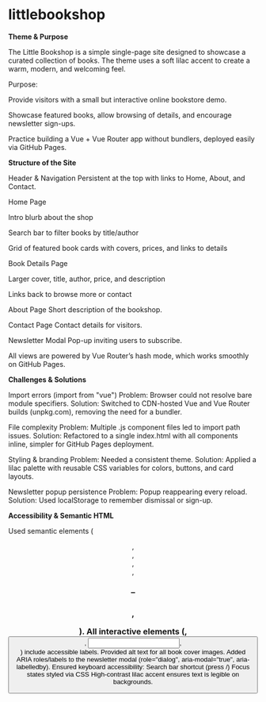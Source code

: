 # littlebookshop

**Theme & Purpose**

The Little Bookshop is a simple single-page site designed to showcase a curated collection of books.
The theme uses a soft lilac accent to create a warm, modern, and welcoming feel.

Purpose:

Provide visitors with a small but interactive online bookstore demo.

Showcase featured books, allow browsing of details, and encourage newsletter sign-ups.

Practice building a Vue + Vue Router app without bundlers, deployed easily via GitHub Pages.

**Structure of the Site**

Header & Navigation
Persistent at the top with links to Home, About, and Contact.

Home Page

Intro blurb about the shop

Search bar to filter books by title/author

Grid of featured book cards with covers, prices, and links to details

Book Details Page

Larger cover, title, author, price, and description

Links back to browse more or contact

About Page
Short description of the bookshop.

Contact Page
Contact details for visitors.

Newsletter Modal
Pop-up inviting users to subscribe.

All views are powered by Vue Router’s hash mode, which works smoothly on GitHub Pages.

**Challenges & Solutions**

Import errors (import from "vue")
Problem: Browser could not resolve bare module specifiers.
Solution: Switched to CDN-hosted Vue and Vue Router builds (unpkg.com), removing the need for a bundler.

File complexity
Problem: Multiple .js component files led to import path issues.
Solution: Refactored to a single index.html with all components inline, simpler for GitHub Pages deployment.

Styling & branding
Problem: Needed a consistent theme.
Solution: Applied a lilac palette with reusable CSS variables for colors, buttons, and card layouts.

Newsletter popup persistence
Problem: Popup reappearing every reload.
Solution: Used localStorage to remember dismissal or sign-up.

**Accessibility & Semantic HTML**

Used semantic elements (<header>, <nav>, <main>, <section>, <h1>–<h3>, <p>).
All interactive elements (<a>, <button>, <input>, <form>) include accessible labels.
Provided alt text for all book cover images.
Added ARIA roles/labels to the newsletter modal (role="dialog", aria-modal="true", aria-labelledby).
Ensured keyboard accessibility:
Search bar shortcut (press /)
Focus states styled via CSS
High-contrast lilac accent ensures text is legible on backgrounds.
